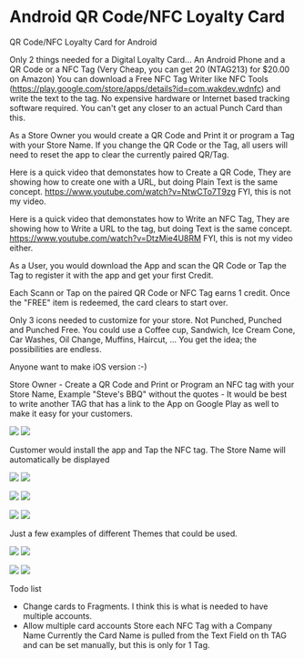 # Android QR Code/NFC Loyalty Card
QR Code/NFC Loyalty Card for Android

Only 2 things needed for a Digital Loyalty Card...  An Android Phone and a QR Code or a NFC Tag (Very Cheap, you can get 20 (NTAG213) for $20.00 on Amazon) You can download a Free NFC Tag Writer like NFC Tools (https://play.google.com/store/apps/details?id=com.wakdev.wdnfc) and write the text to the tag.  No expensive hardware or Internet based tracking software required.  You can't get any closer to an actual Punch Card than this.

As a Store Owner you would create a QR Code and Print it or program a Tag with your Store Name.  If you change the QR Code or the Tag, all users will need to reset the app to clear the currently paired QR/Tag.

Here is a quick video that demonstates how to Create a QR Code, They are showing how to create one with a URL, but doing Plain Text is the same concept.  https://www.youtube.com/watch?v=NtwCTo7T9zg FYI, this is not my video.

Here is a quick video that demonstates how to Write an NFC Tag, They are showing how to Write a URL to the tag, but doing Text is the same concept.  https://www.youtube.com/watch?v=DtzMie4U8RM FYI, this is not my video either.

As a User, you would download the App and scan the QR Code or Tap the Tag to register it with the app and get your first Credit.

Each Scann or Tap on the paired QR Code or NFC Tag earns 1 credit. Once the "FREE" item is redeemed, the card clears to start over.

Only 3 icons needed to customize for your store.  Not Punched, Punched and Punched Free.
You could use a Coffee cup, Sandwich, Ice Cream Cone, Car Washes, Oil Change, Muffins, Haircut, ...  You get the idea; the possibilities are endless.

Anyone want to make iOS version :-)


Store Owner - Create a QR Code and Print or Program an NFC tag with your Store Name, Example "Steve's BBQ" without the quotes - It would be best to write another TAG that has a link to the App on Google Play as well to make it easy for your customers.



<img src="http://www.soboapps.com/wp-content/uploads/2015/05/device-2016-04-16-120416.png">  <img src="http://www.soboapps.com/wp-content/uploads/2015/05/device-2016-04-16-120855.png">		

Customer would install the app and Tap the NFC tag.  The Store Name will automatically be displayed

<img src="http://www.soboapps.com/wp-content/uploads/2015/05/device-2016-04-16-121400.png">  <img src="http://www.soboapps.com/wp-content/uploads/2015/05/device-2016-04-09-113453.png">

<img src="http://www.soboapps.com/wp-content/uploads/2015/05/device-2016-04-16-121536.png">  <img src="http://www.soboapps.com/wp-content/uploads/2015/05/device-2016-04-09-114206.png">

<img src="http://www.soboapps.com/wp-content/uploads/2015/05/device-2016-04-09-113520.png">  <img src="http://www.soboapps.com/wp-content/uploads/2015/05/device-2016-04-09-113552.png">

Just a few examples of different Themes that could be used.

<img src="http://www.soboapps.com/wp-content/uploads/2015/05/device-2.png">  <img src="http://www.soboapps.com/wp-content/uploads/2015/05/device-3.png">

<img src="http://www.soboapps.com/wp-content/uploads/2015/05/device-4.png">  <img src="http://www.soboapps.com/wp-content/uploads/2015/05/device-5.png">


Todo list

* Change cards to Fragments. I think this is what is needed to have multiple accounts.
* Allow multiple card accounts
	Store each NFC Tag with a Company Name
		Currently the Card Name is pulled from the Text Field on th TAG and can be set manually, but this is only for 1 Tag.
